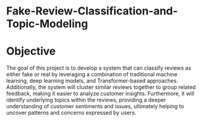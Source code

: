 # Fake-Review-Classification-and-Topic-Modeling
# Objective 
The goal of this project is to develop a system that can classify reviews as either fake or real by leveraging a combination of traditional machine learning, deep learning models, and Transformer-based approaches. Additionally, the system will cluster similar reviews together to group related feedback, making it easier to analyze customer insights. Furthermore, it will identify underlying topics within the reviews, providing a deeper understanding of customer sentiments and issues, ultimately helping to uncover patterns and concerns expressed by users.



